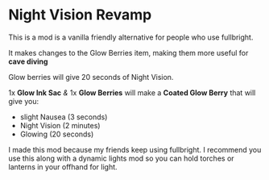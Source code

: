 # Night Vision Revamp

This is a mod is a vanilla friendly alternative for people who use fullbright.

It makes changes to the Glow Berries item, making them more useful for **cave diving**

Glow berries will give 20 seconds of Night Vision.

1x **Glow Ink Sac** *&*  1x **Glow Berries** will make a **Coated Glow Berry** that will give you:
- slight Nausea (3 seconds)
- Night Vision (2 minutes)
- Glowing (20 seconds)

I made this mod because my friends keep using fullbright. I recommend you use this 
along with a dynamic lights mod so you can hold torches or lanterns in your offhand for light.